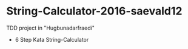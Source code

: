 # String-Calculator-2016-saevald12


TDD project in "Hugbunadarfraedi"
* 6 Step Kata String-Calculator
